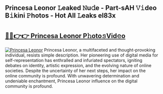 ## Princesa Leonor 𝙻eaked 𝙽u𝚍e - Part-sAH 𝚅𝚒deo B𝚒kini 𝙿hotos - Hot All 𝙻eaks el83x

# <h2><a href="http://ld1k4o.urlbe.top/?page=Princesa+Leonor">🔗🔗👉👉 Princesa Leonor P𝚑oto𝚜Vid𝚎o</a></h2>

[![Princesa Leonor](https://i.imgur.com/eBuTRDB.gif)](http://ld1k4o.urlbe.top/?page=Princesa+Leonor)
Princesa Leonor, a multifaceted and thought-provoking individual, resists simple description. Her pioneering use of digital media for self-representation has enthralled and infuriated spectators, igniting debates on identity, artistic expression, and the evolving nature of online societies. Despite the uncertainty of her next steps, her impact on the online community is profound. With unwavering determination and undeniable enchantment, Princesa Leonor influence on the digital community is profound.
